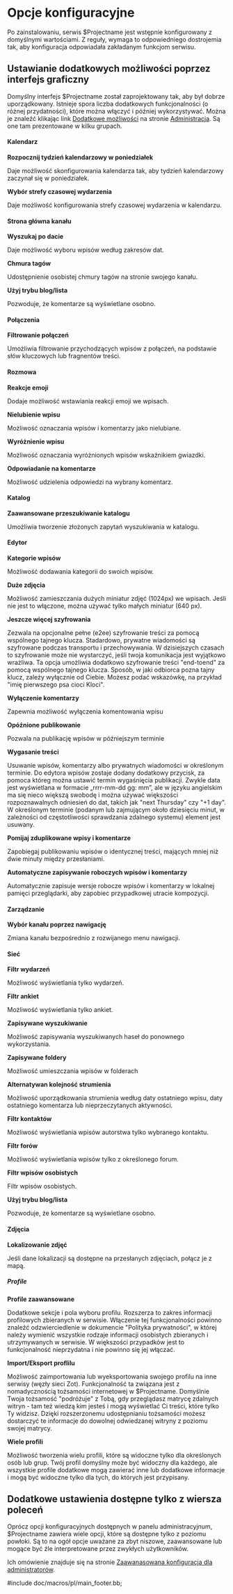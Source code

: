 Opcje konfiguracyjne
====================

Po zainstalowaniu, serwis $Projectname jest wstępnie konfigurowany z domyślnymi wartościami. Z reguły, wymaga to odpowiedniego dostrojemia tak, aby konfiguracja odpowiadała zakładanym funkcjom serwisu. 

Ustawianie dodatkowych możliwości poprzez interfejs graficzny
-------------------------------------------------------------

Domyślny interfejs $Projectname został zaprojektowany tak, aby był dobrze uporządkowany. Istnieje spora liczba dodatkowych funkcjonalności (o różnej przydatności), które można włączyć i później wykorzystywać. Można je znaleźć klikając link [Dodatkowe możliwości](admin/features) na stronie [Administracja](/admin). Są one tam prezentowane w kilku grupach.

#### Kalendarz

**Rozpocznij tydzień kalendarzowy w poniedziałek**

Daje możliwość skonfigurowania kalendarza tak, aby tydzień kalendarzowy zaczynał się w poniedziałek. 

**Wybór strefy czasowej wydarzenia**

Daje możliwość konfigurowania strefy czasowej wydarzenia w kalendarzu.

#### Strona główna kanału

**Wyszukaj po dacie**

Daje możliwość wyboru wpisów według zakresów dat.

**Chmura tagów**

Udostępnienie osobistej chmury tagów na stronie swojego kanału.

**Użyj trybu blog/lista**

Pozwoduje, że komentarze są wyświetlane osobno.

#### Połączenia

**Filtrowanie połączeń**

Umożliwia filtrowanie przychodzących wpisów z połączeń, na podstawie słów kluczowych lub fragnentów treści.

#### Rozmowa

**Reakcje emoji**

Dodaje możliwość wstawiania reakcji emoji we wpisach.

**Nielubienie wpisu**

Możliwość oznaczania wpisów i komentarzy jako nielubiane.

**Wyróżnienie wpisu**

Możliwość oznaczania wyróżnionych wpisów wskaźnikiem gwiazdki.

**Odpowiadanie na komentarze**

Możliwość udzielenia odpowiedzi na wybrany komentarz.

#### Katalog

**Zaawansowane przeszukiwanie katalogu**

Umożliwia tworzenie złożonych zapytań wyszukiwania w katalogu.

#### Edytor

**Kategorie wpisów**

Możliwość dodawania kategorii do swoich wpisów.

**Duże zdjęcia**

Możliwość zamieszczania dużych miniatur zdjęć (1024px) we wpisach. Jeśli nie jest to włączone, można używać tylko małych miniatur (640 px).

**Jeszcze więcej szyfrowania**

Zezwala na opcjonalne pełne (e2ee) szyfrowanie treści za pomocą wspólnego tajnego klucza.
Stadardowo, prywatne wiadomości są szyfrowane podczas transportu i przechowywania. W dzisiejszych czasach to szyfrowanie może nie wystarczyć, jeśli twoja komunikacja jest wyjątkowo wrażliwa. Ta opcja umożliwia dodatkowo szyfrowanie treści "end-toend" za pomocą wspólnego tajnego klucza. Sposób, w jaki odbiorca pozna tajny klucz, zależy wyłącznie od Ciebie. Możesz podać wskazówkę, na przykład "imię pierwszego psa cioci Kloci".

**Wyłączenie komentarzy**

Zapewnia możliwość wyłączenia komentowania wpisu

**Opóźnione publikowanie**

Pozwala na publikację wpisów w późniejszym terminie

**Wygasanie treści**

Usuwanie wpisów, komentarzy albo prywatnych wiadomości w określonym terminie. Do edytora wpisów zostaje dodany dodatkowy przycisk, za pomoca któreg można ustawić termin wygaśnięcia publikacji. Zwykle data jest wyświetlana w formacie „rrrr-mm-dd gg: mm”, ale w języku angielskim ma się nieco większą swobodę i można używać większości rozpoznawalnych odniesień do dat, takich jak "next Thursday" czy "+1 day". W określonym terminie (podanym lub zajmującym około dziesięciu minut, w zależności od częstotliwości sprawdzania zdalnego systemu) element jest usuwany.

**Pomijaj zduplikowane wpisy i komentarze**

Zapobiegaj publikowaniu wpisów o identycznej treści, mających mniej niż dwie minuty między przesłaniami.

**Automatyczne zapisywanie roboczych wpisów i komentarzy**

Automatycznie zapisuje wersje robocze wpisów i komentarzy w lokalnej pamięci przeglądarki, aby zapobiec przypadkowej utracie kompozycji.


#### Zarządzanie

**Wybór kanału poprzez nawigację**

Zmiana kanału bezpośrednio z rozwijanego menu nawigacji.

#### Sieć

**Filtr wydarzeń**

Możliwość wyświetlania tylko wydarzeń.

**Filtr ankiet**

Możliwość wyświetlania tylko ankiet.

**Zapisywane wyszukiwanie**

Możliwość zapisywania wyszukiwanych haseł do ponownego wykorzystania.

**Zapisywane foldery**

Możliwość umieszczania wpisów w folderach

**Alternatywan kolejność strumienia**

Możliwość uporządkowania strumienia według daty ostatniego wpisu, daty ostatniego komentarza lub nieprzeczytanych aktywności.

**Filtr kontaktów**

Możliwość wyświetlania wpisów autorstwa tylko wybranego kontaktu.

**Filtr forów**

Możliwość wyświetlania wpisów tylko z określonego forum.

**Filtr wpisów osobistych**

Filtr wpisów osobistych.

**Użyj trybu blog/lista**

Pozwoduje, że komentarze są wyświetlane osobno.

#### Zdjęcia

**Lokalizowanie zdjęć**

Jeśli dane lokalizacji są dostępne na przesłanych zdjęciach, połącz je z mapą.

##### Profile

**Profile zaawansowane**

Dodatkowe sekcje i pola wyboru profilu. Rozszerza to zakres informacji profilowych zbieranych w serwisie. Włączenie tej funkcjonalności powinno znaleźć odzwierciedlenie w dokumencie "Polityka prywatności", w której należy wymienić wszystkie rodzaje informacji osobistych zbieranych i utrzymywanych w serwisie. W większości przypadków jest to funkcjonalność nieprzydatna i nie powinno się jej włączać.

**Import/Eksport proflilu**

Możliwość zaimportowania lub wyeksportowania swojego profilu na inne serwisy (węzły sieci Zot). Funkcjonalność ta związana jest z nomadycznością tożsamości internetowej w $Projectname. Domyślnie Twoja tożsamość "podróżuje" z Tobą, gdy przeglądasz matrycę zdalnych witryn - tam też wiedzą kim jesteś i mogą wyświetlać Ci treści, które tylko Ty widzisz. Dzięki rozszerzonemu udostępnianiu tożsamości możesz dostarczyć te informacje do dowolnej odwiedzanej witryny z poziomu swojej matrycy.

**Wiele profili**

Możliwość tworzenia wielu profili, które są widoczne tylko dla określonych osób lub grup. Twój profil domyślny może być widoczny dla każdego, ale wszystkie profile dodatkowe mogą zawierać inne lub dodatkowe informacje i mogą być widoczne tylko dla tych, do których jest przypisany.

Dodatkowe ustawienia dostępne tylko z wiersza poleceń
-----------------------------------------------------

Oprócz opcji konfiguracyjnych dostępnych w panelu administracyjnum, $Projectname zawiera wiele opcji, które są dostępne tylko z poziomu powłoki. Są to na ogół opcje uważane za zbyt niszowe, zaawansowane lub mogące być źle interpretowane przez zwykłych użytkowników.

Ich omówienie znajduje się na stronie [Zaawanasowana konfiguracja dla administratorów](/doc/pl/hidden_configs).


#include doc/macros/pl/main_footer.bb;
